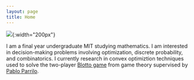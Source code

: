 ```yaml
---
layout: page
title: Home
---
```


![]({{site.baseurl}}/assets/PH-photo.jpeg){:width="200px"}

I am a final year undergraduate MIT studying mathematics. I am interested in decision-making problems involving optimization, discrete probability, and combinatorics. I currently research in convex optimiztion techniques used to solve the two-player [Blotto game](https://en.wikipedia.org/wiki/Blotto_game) from game theory supervised by [Pablo Parrilo](https://www.mit.edu/~parrilo/).
